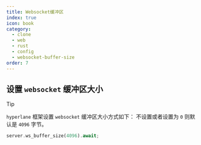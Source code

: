 ```yaml
---
title: Websocket缓冲区
index: true
icon: book
category:
  - clone
  - web
  - rust
  - config
  - websocket-buffer-size
order: 7
---
```


<Share colorful />

## 设置 `websocket` 缓冲区大小

> [!tip]
>
> `hyperlane` 框架设置 `websocket` 缓冲区大小方式如下：
> 不设置或者设置为 `0` 则默认是 `4096` 字节。

```rust
server.ws_buffer_size(4096).await;
```
